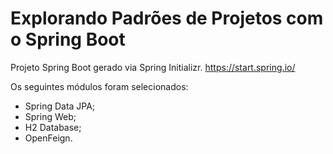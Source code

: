 # Explorando Padrões de Projetos com o Spring Boot

Projeto Spring Boot gerado via Spring Initializr.
https://start.spring.io/

Os seguintes módulos foram selecionados:
 - Spring Data JPA;
 - Spring Web;
 - H2 Database;
 - OpenFeign.
